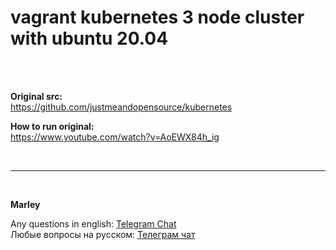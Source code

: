 # vagrant kubernetes 3 node cluster with ubuntu 20.04


<br/>
<br/>

**Original src:**  
https://github.com/justmeandopensource/kubernetes


**How to run original:**  
https://www.youtube.com/watch?v=AoEWX84h_ig

<br/>

---

<br/>

**Marley**

Any questions in english: <a href="https://jsdev.org/chat/">Telegram Chat</a>  
Любые вопросы на русском: <a href="https://jsdev.ru/chat/">Телеграм чат</a>